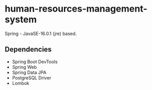 # human-resources-management-system

Spring - JavaSE-16.0.1 (jre) based.

## Dependencies
  * Spring Boot DevTools
  * Spring Web
  * Spring Data JPA
  * PostgreSQL Driver
  * Lombok
